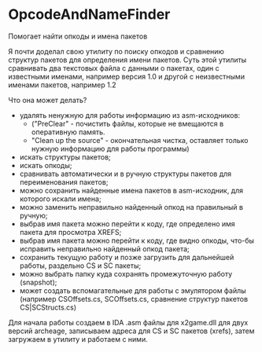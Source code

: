 # OpcodeAndNameFinder
Помогает найти опкоды и имена пакетов

Я почти доделал свою утилиту по поиску опкодов и сравнению структур пакетов для определения имени пакетов.
Суть этой утилиты сравнивать два текстовых файла с данными о пакетах, один с известными именами, например версия 1.0 и другой с неизвестными именами пакетов, например 1.2

Что она может делать?
- удалять ненужную для работы информацию из asm-исходников:
  - ("PreClear" - почистить файлы, которые не вмещаются в оперативную память.
  - "Clean up the source" - окончательная чистка, оставляет только нужную информацию для работы программы)
- искать структуры пакетов;
- искать опкоды;
- сравнивать автоматически и в ручную структуры пакетов для переименования пакетов;
- можно сохранить найденные имена пакетов в asm-исходник, для которого искали имена; 
- можно заменить неправильно найденный опкод на правильный в ручную;
- выбрав имя пакета можно перейти к коду, где определено имя пакета для просмотра XREFS;
- выбрав имя пакета можно перейти к коду, где видно опкоды, что-бы исправить неправильно найденный опкод пакета;
- сохранить текущую работу и позже загрузить для дальнейшей работы, раздельно CS и SC пакеты;
- можно выбрать папку куда сохранять промежуточную работу (snapshot);
- может создать вспомагательные для работы с эмулятором файлы (например CSOffsets.cs, SCOffsets.cs, сравнение структур пакетов CS|SCStructs.cs)

Для начала работы создаем в IDA .asm файлы для x2game.dll для двух версий archeage, записываем адреса для CS и SC пакетов (xrefs), затем загружаем в утилиту и работаем с ними.
